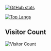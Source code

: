  [![GitHub stats](https://github-readme-stats.vercel.app/api?username=qiufuyu123&show_icons=true&title_color=fff&icon_color=79ff97&text_color=9f9f9f&bg_color=151515)](https://github.com/anuraghazra/github-readme-stats)   

 [![Top Langs](https://github-readme-stats.vercel.app/api/top-langs/?username=qiufuyu123&title_color=fff&icon_color=79ff97&text_color=9f9f9f&bg_color=151515)](https://github.com/anuraghazra/github-readme-stats) 

 ## Visitor Count 

 ![Visitor Count](https://profile-counter.glitch.me/qiufuyu123/count.svg)
